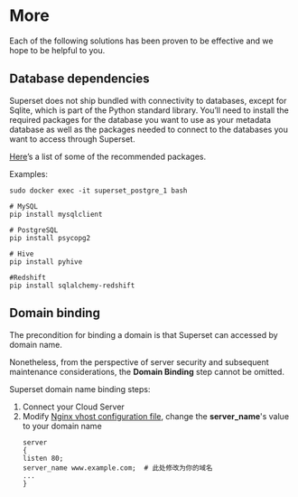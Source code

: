# More

Each of the following solutions has been proven to be effective and we hope to be helpful to you.

## Database dependencies

Superset does not ship bundled with connectivity to databases, except for Sqlite, which is part of the Python standard library. You’ll need to install the required packages for the database you want to use as your metadata database as well as the packages needed to connect to the databases you want to access through Superset.

[Here](https://superset.incubator.apache.org/installation.html?highlight=pip%20install%20mysqlclient#database-dependencies)’s a list of some of the recommended packages.

Examples:    

```
sudo docker exec -it superset_postgre_1 bash

# MySQL
pip install mysqlclient

# PostgreSQL
pip install psycopg2	

# Hive
pip install pyhive

#Redshift
pip install sqlalchemy-redshift
```


## Domain binding

The precondition for binding a domain is that Superset can accessed by domain name.

Nonetheless, from the perspective of server security and subsequent maintenance considerations, the **Domain Binding** step cannot be omitted.

Superset domain name binding steps:

1. Connect your Cloud Server
2. Modify [Nginx vhost configuration file](/stack-components.md#nginx), change the **server_name**'s value to your domain name
   ```text
   server
   {
   listen 80;
   server_name www.example.com;  # 此处修改为你的域名
   ...
   }
   ```
